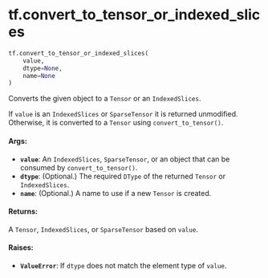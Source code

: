 <div itemscope itemtype="http://developers.google.com/ReferenceObject">
<meta itemprop="name" content="tf.convert_to_tensor_or_indexed_slices" />
<meta itemprop="path" content="Stable" />
</div>

# tf.convert_to_tensor_or_indexed_slices

``` python
tf.convert_to_tensor_or_indexed_slices(
    value,
    dtype=None,
    name=None
)
```

Converts the given object to a `Tensor` or an `IndexedSlices`.

If `value` is an `IndexedSlices` or `SparseTensor` it is returned
unmodified. Otherwise, it is converted to a `Tensor` using
`convert_to_tensor()`.

#### Args:

* <b>`value`</b>: An `IndexedSlices`, `SparseTensor`, or an object that can be consumed
    by `convert_to_tensor()`.
* <b>`dtype`</b>: (Optional.) The required `DType` of the returned `Tensor` or
    `IndexedSlices`.
* <b>`name`</b>: (Optional.) A name to use if a new `Tensor` is created.


#### Returns:

A `Tensor`, `IndexedSlices`, or `SparseTensor` based on `value`.


#### Raises:

* <b>`ValueError`</b>: If `dtype` does not match the element type of `value`.